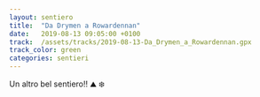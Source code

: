 ```yaml
---
layout: sentiero
title:  "Da Drymen a Rowardennan"
date:   2019-08-13 09:05:00 +0100
track:  /assets/tracks/2019-08-13-Da_Drymen_a_Rowardennan.gpx
track_color: green
categories: sentieri
---
```


Un altro bel sentiero!! :mountain: :snowflake: